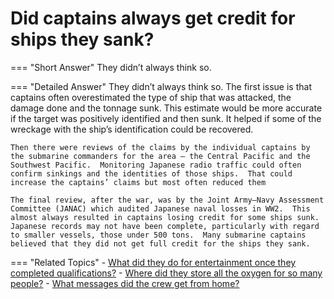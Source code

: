 # Did captains always get credit for ships they sank?


=== "Short Answer"
    They didn’t always think so.

=== "Detailed Answer"
    They didn’t always think so.  The first issue is that captains often overestimated the type of ship that was attacked, the damage done and the tonnage sunk.  This estimate would be more accurate if the target was positively identified and then sunk.  It helped if some of the wreckage with the ship’s identification could be recovered.

    Then there were reviews of the claims by the individual captains by the submarine commanders for the area – the Central Pacific and the Southwest Pacific.  Monitoring Japanese radio traffic could often confirm sinkings and the identities of those ships.  That could increase the captains’ claims but most often reduced them

    The final review, after the war, was by the Joint Army–Navy Assessment Committee (JANAC) which audited Japanese naval losses in WW2.  This almost always resulted in captains losing credit for some ships sunk.  Japanese records may not have been complete, particularly with regard to smaller vessels, those under 500 tons.  Many submarine captains believed that they did not get full credit for the ships they sank.

=== "Related Topics"
    - [What did they do for entertainment once they completed qualifications?](./what-did-they-do-for-entertainment-once-they-completed-qualifications.md)
    - [Where did they store all the oxygen for so many people?](./where-did-they-store-all-the-oxygen-for-so-many-people.md)
    - [What messages did the crew get from home?](./what-messages-did-the-crew-get-from-home.md)
